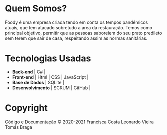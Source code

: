 # Quem Somos?
Foody é uma empresa criada tendo em conta os tempos pandémicos atuais, que tem atacado sobretudo a área da restauração.
Temos como principal objetivo, permitir que as pessoas saboreiem do seu prato predileto sem terem que sair de casa, respeitando assim as normas sanitárias.


# Tecnologias Usadas
- **Back-end** | C# |
- **Front-end** | Html | CSS | JavaScript |
- **Base de Dados** | SQLite  |
- **Desenvolvimento** | SCRUM | GitHub |


# Copyright
Código e Documentação © 2020-2021
Francisca Costa  Leonardo Vieira  Tomás Braga
